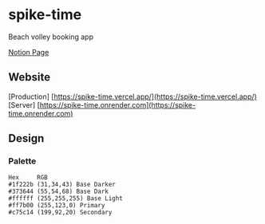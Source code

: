 # spike-time

Beach volley booking app

[Notion Page](https://www.notion.so/davideghiotto/Spike-Time-5363eed68a0f498a904f42cbc6ceb1f8?pvs=4)

## Website

[Production] [https://spike-time.vercel.app/](https://spike-time.vercel.app/)
[Server] [https://spike-time.onrender.com](https://spike-time.onrender.com)

## Design

### Palette

```
Hex     RGB
#1f222b	(31,34,43) Base Darker
#373644	(55,54,68) Base Dark
#ffffff	(255,255,255) Base Light
#ff7b00	(255,123,0) Primary
#c75c14	(199,92,20) Secondary
```

